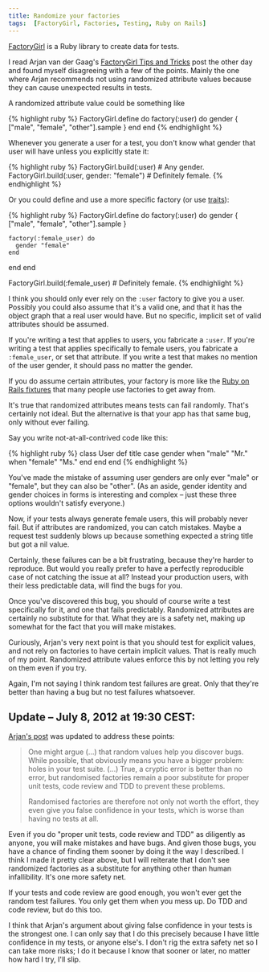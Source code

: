 ```yaml
---
title: Randomize your factories
tags:  [FactoryGirl, Factories, Testing, Ruby on Rails]
---
```


[FactoryGirl](https://github.com/thoughtbot/factory_girl/) is a Ruby library to create data for tests.

I read Arjan van der Gaag's [FactoryGirl Tips and Tricks](http://arjanvandergaag.nl/blog/factory_girl_tips.html) post the other day and found myself disagreeing with a few of the points. Mainly the one where Arjan recommends not using randomized attribute values because they can cause unexpected results in tests.

A randomized attribute value could be something like

{% highlight ruby %}
FactoryGirl.define do
  factory(:user) do
    gender { ["male", "female", "other"].sample }
  end
end
{% endhighlight %}

Whenever you generate a user for a test, you don't know what gender that user will have unless you explicitly state it:

{% highlight ruby %}
FactoryGirl.build(:user)  # Any gender.
FactoryGirl.build(:user, gender: "female")  # Definitely female.
{% endhighlight %}

Or you could define and use a more specific factory (or use [traits](https://github.com/thoughtbot/factory_girl/)):

{% highlight ruby %}
FactoryGirl.define do
  factory(:user) do
    gender { ["male", "female", "other"].sample }

    factory(:female_user) do
      gender "female"
    end
  end
end

FactoryGirl.build(:female_user)  # Definitely female.
{% endhighlight %}

I think you should only ever rely on the `:user` factory to give you a user. Possibly you could also assume that it's a valid one, and that it has the object graph that a real user would have. But no specific, implicit set of valid attributes should be assumed.

If you're writing a test that applies to users, you fabricate a `:user`. If you're writing a test that applies specifically to female users, you fabricate a `:female_user`, or set that attribute. If you write a test that makes no mention of the user gender, it should pass no matter the gender.

If you do assume certain attributes, your factory is more like the [Ruby on Rails fixtures](http://guides.rubyonrails.org/testing.html#the-low-down-on-fixtures) that many people use factories to get away from.

It's true that randomized attributes means tests can fail randomly. That's certainly not ideal. But the alternative is that your app has that same bug, only without ever failing.

Say you write not-at-all-contrived code like this:

{% highlight ruby %}
class User
  def title
    case gender
    when "male"
      "Mr."
    when "female"
      "Ms."
    end
  end
end
{% endhighlight %}

You've made the mistake of assuming user genders are only ever "male" or "female", but they can also be "other". (As an aside, gender identity and gender choices in forms is interesting and complex – just these three options wouldn't satisfy everyone.)

Now, if your tests always generate female users, this will probably never fail. But if attributes are randomized, you can catch mistakes. Maybe a request test suddenly blows up because something expected a string title but got a nil value.

Certainly, these failures can be a bit frustrating, because they're harder to reproduce. But would you really prefer to have a perfectly reproducible case of not catching the issue at all? Instead your production users, with their less predictable data, will find the bugs for you.

Once you've discovered this bug, you should of course write a test specifically for it, and one that fails predictably. Randomized attributes are certainly no substitute for that. What they are is a safety net, making up somewhat for the fact that you will make mistakes.

Curiously, Arjan's very next point is that you should test for explicit values, and not rely on factories to have certain implicit values. That is really much of my point. Randomized attribute values enforce this by not letting you rely on them even if you try.

Again, I'm not saying I think random test failures are great. Only that they're better than having a bug but no test failures whatsoever.

## Update – July 8, 2012 at 19:30 CEST:

[Arjan's post](http://arjanvandergaag.nl/blog/factory_girl_tips.html) was updated to address these points:

> One might argue (…) that random values help you discover bugs. While possible, that obviously means you have a bigger problem: holes in your test suite. (…) True, a cryptic error is better than no error, but randomised factories remain a poor substitute for proper unit tests, code review and TDD to prevent these problems.
>
> Randomised factories are therefore not only not worth the effort, they even give you false confidence in your tests, which is worse than having no tests at all.

Even if you do "proper unit tests, code review and TDD" as diligently as anyone, you will make mistakes and have bugs. And given those bugs, you have a chance of finding them sooner by doing it the way I described. I think I made it pretty clear above, but I will reiterate that I don't see randomized factories as a substitute for anything other than human infallibility. It's one more safety net.

If your tests and code review are good enough, you won't ever get the random test failures. You only get them when you mess up. Do TDD and code review, but do this too.

I think that Arjan's argument about giving false confidence in your tests is the strongest one. I can only say that I do this precisely because I have little confidence in my tests, or anyone else's. I don't rig the extra safety net so I can take more risks; I do it because I know that sooner or later, no matter how hard I try, I'll slip.
